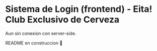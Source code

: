 # Sistema de Login (frontend) - Eita! Club Exclusivo de Cerveza

Aun sin conexion con server-side.

README en construccion 💙
